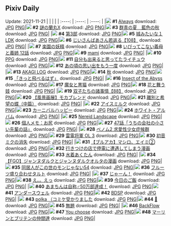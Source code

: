 ## Pixiv Daily
Update: 2021-11-21
|      |      |      |
| :----: | :----: | :----: |
|![](https://pixiv.microyu.workers.dev/c/240x480/img-master/img/2021/11/19/00/00/14/94219701_p0_master1200.jpg) **#1** [Always](https://www.pixiv.net/artworks/94219701) download: [JPG](https://pixiv.microyu.workers.dev/img-original/img/2021/11/19/00/00/14/94219701_p0.jpg) [PNG](https://pixiv.microyu.workers.dev/img-original/img/2021/11/19/00/00/14/94219701_p0.png)|![](https://pixiv.microyu.workers.dev/c/240x480/img-master/img/2021/11/19/00/00/10/94219671_p0_master1200.jpg) **#2** [謎の蘭丸X](https://www.pixiv.net/artworks/94219671) download: [JPG](https://pixiv.microyu.workers.dev/img-original/img/2021/11/19/00/00/10/94219671_p0.jpg) [PNG](https://pixiv.microyu.workers.dev/img-original/img/2021/11/19/00/00/10/94219671_p0.png)|![](https://pixiv.microyu.workers.dev/c/240x480/img-master/img/2021/11/19/00/00/34/94219763_p0_master1200.jpg) **#3** [群青の夏　藍色の秋](https://www.pixiv.net/artworks/94219763) download: [JPG](https://pixiv.microyu.workers.dev/img-original/img/2021/11/19/00/00/34/94219763_p0.jpg) [PNG](https://pixiv.microyu.workers.dev/img-original/img/2021/11/19/00/00/34/94219763_p0.png)|
|![](https://pixiv.microyu.workers.dev/c/240x480/img-master/img/2021/11/19/00/38/28/94220814_p0_master1200.jpg) **#4** [第3部](https://www.pixiv.net/artworks/94220814) download: [JPG](https://pixiv.microyu.workers.dev/img-original/img/2021/11/19/00/38/28/94220814_p0.jpg) [PNG](https://pixiv.microyu.workers.dev/img-original/img/2021/11/19/00/38/28/94220814_p0.png)|![](https://pixiv.microyu.workers.dev/c/240x480/img-master/img/2021/11/19/07/30/00/94224753_p0_master1200.jpg) **#5** [城みたいな１LDK](https://www.pixiv.net/artworks/94224753) download: [JPG](https://pixiv.microyu.workers.dev/img-original/img/2021/11/19/07/30/00/94224753_p0.jpg) [PNG](https://pixiv.microyu.workers.dev/img-original/img/2021/11/19/07/30/00/94224753_p0.png)|![](https://pixiv.microyu.workers.dev/c/240x480/img-master/img/2021/11/20/10/58/18/94246774_p0_master1200.jpg) **#6** [じいさんばあさん若返る【108】](https://www.pixiv.net/artworks/94246774) download: [JPG](https://pixiv.microyu.workers.dev/img-original/img/2021/11/20/10/58/18/94246774_p0.jpg) [PNG](https://pixiv.microyu.workers.dev/img-original/img/2021/11/20/10/58/18/94246774_p0.png)|
|![](https://pixiv.microyu.workers.dev/c/240x480/img-master/img/2021/11/19/14/07/59/94228268_p0_master1200.jpg) **#7** [楽園の妖精](https://www.pixiv.net/artworks/94228268) download: [JPG](https://pixiv.microyu.workers.dev/img-original/img/2021/11/19/14/07/59/94228268_p0.jpg) [PNG](https://pixiv.microyu.workers.dev/img-original/img/2021/11/19/14/07/59/94228268_p0.png)|![](https://pixiv.microyu.workers.dev/c/240x480/img-master/img/2021/11/20/00/06/21/94239598_p0_master1200.jpg) **#8** [いびってこない義母と義姉 12話](https://www.pixiv.net/artworks/94239598) download: [JPG](https://pixiv.microyu.workers.dev/img-original/img/2021/11/20/00/06/21/94239598_p0.jpg) [PNG](https://pixiv.microyu.workers.dev/img-original/img/2021/11/20/00/06/21/94239598_p0.png)|![](https://pixiv.microyu.workers.dev/c/240x480/img-master/img/2021/11/19/00/00/04/94219636_p0_master1200.jpg) **#9** [mami](https://www.pixiv.net/artworks/94219636) download: [JPG](https://pixiv.microyu.workers.dev/img-original/img/2021/11/19/00/00/04/94219636_p0.jpg) [PNG](https://pixiv.microyu.workers.dev/img-original/img/2021/11/19/00/00/04/94219636_p0.png)|
|![](https://pixiv.microyu.workers.dev/c/240x480/img-master/img/2021/11/19/17/14/21/94230446_p0_master1200.jpg) **#10** [PPG](https://www.pixiv.net/artworks/94230446) download: [JPG](https://pixiv.microyu.workers.dev/img-original/img/2021/11/19/17/14/21/94230446_p0.jpg) [PNG](https://pixiv.microyu.workers.dev/img-original/img/2021/11/19/17/14/21/94230446_p0.png)|![](https://pixiv.microyu.workers.dev/c/240x480/img-master/img/2021/11/19/00/16/51/94220269_p0_master1200.jpg) **#11** [自分も出来ると思ってたライチュウ](https://www.pixiv.net/artworks/94220269) download: [JPG](https://pixiv.microyu.workers.dev/img-original/img/2021/11/19/00/16/51/94220269_p0.jpg) [PNG](https://pixiv.microyu.workers.dev/img-original/img/2021/11/19/00/16/51/94220269_p0.png)|![](https://pixiv.microyu.workers.dev/c/240x480/img-master/img/2021/11/20/08/00/00/94244921_p0_master1200.jpg) **#12** [あの頃の思い出をもう一度](https://www.pixiv.net/artworks/94244921) download: [JPG](https://pixiv.microyu.workers.dev/img-original/img/2021/11/20/08/00/00/94244921_p0.jpg) [PNG](https://pixiv.microyu.workers.dev/img-original/img/2021/11/20/08/00/00/94244921_p0.png)|
|![](https://pixiv.microyu.workers.dev/c/240x480/img-master/img/2021/11/20/11/04/13/94246864_p0_master1200.jpg) **#13** [AKAGI LOG](https://www.pixiv.net/artworks/94246864) download: [JPG](https://pixiv.microyu.workers.dev/img-original/img/2021/11/20/11/04/13/94246864_p0.jpg) [PNG](https://pixiv.microyu.workers.dev/img-original/img/2021/11/20/11/04/13/94246864_p0.png)|![](https://pixiv.microyu.workers.dev/c/240x480/img-master/img/2021/11/19/00/01/22/94219802_p0_master1200.jpg) **#14** [秋](https://www.pixiv.net/artworks/94219802) download: [JPG](https://pixiv.microyu.workers.dev/img-original/img/2021/11/19/00/01/22/94219802_p0.jpg) [PNG](https://pixiv.microyu.workers.dev/img-original/img/2021/11/19/00/01/22/94219802_p0.png)|![](https://pixiv.microyu.workers.dev/c/240x480/img-master/img/2021/11/19/00/30/00/94220606_p0_master1200.jpg) **#15** [「きっと飛べるはず」](https://www.pixiv.net/artworks/94220606) download: [JPG](https://pixiv.microyu.workers.dev/img-original/img/2021/11/19/00/30/00/94220606_p0.jpg) [PNG](https://pixiv.microyu.workers.dev/img-original/img/2021/11/19/00/30/00/94220606_p0.png)|
|![](https://pixiv.microyu.workers.dev/c/240x480/img-master/img/2021/11/19/06/32/55/94224341_p0_master1200.jpg) **#16** [Insect of the Abyss](https://www.pixiv.net/artworks/94224341) download: [JPG](https://pixiv.microyu.workers.dev/img-original/img/2021/11/19/06/32/55/94224341_p0.jpg) [PNG](https://pixiv.microyu.workers.dev/img-original/img/2021/11/19/06/32/55/94224341_p0.png)|![](https://pixiv.microyu.workers.dev/c/240x480/img-master/img/2021/11/19/21/55/57/94236152_p0_master1200.jpg) **#17** [魔女と黒猫](https://www.pixiv.net/artworks/94236152) download: [JPG](https://pixiv.microyu.workers.dev/img-original/img/2021/11/19/21/55/57/94236152_p0.jpg) [PNG](https://pixiv.microyu.workers.dev/img-original/img/2021/11/19/21/55/57/94236152_p0.png)|![](https://pixiv.microyu.workers.dev/c/240x480/img-master/img/2021/11/19/00/09/48/94220064_p0_master1200.jpg) **#18** [花と舞う妓](https://www.pixiv.net/artworks/94220064) download: [JPG](https://pixiv.microyu.workers.dev/img-original/img/2021/11/19/00/09/48/94220064_p0.jpg) [PNG](https://pixiv.microyu.workers.dev/img-original/img/2021/11/19/00/09/48/94220064_p0.png)|
|![](https://pixiv.microyu.workers.dev/c/240x480/img-master/img/2021/11/20/12/40/57/94248165_p0_master1200.jpg) **#19** [双子たちの諸事情【88】](https://www.pixiv.net/artworks/94248165) download: [JPG](https://pixiv.microyu.workers.dev/img-original/img/2021/11/20/12/40/57/94248165_p0.jpg) [PNG](https://pixiv.microyu.workers.dev/img-original/img/2021/11/20/12/40/57/94248165_p0.png)|![](https://pixiv.microyu.workers.dev/c/240x480/img-master/img/2021/11/19/02/51/48/94222890_p0_master1200.jpg) **#20** [【風景画展】モカブレンド](https://www.pixiv.net/artworks/94222890) download: [JPG](https://pixiv.microyu.workers.dev/img-original/img/2021/11/19/02/51/48/94222890_p0.jpg) [PNG](https://pixiv.microyu.workers.dev/img-original/img/2021/11/19/02/51/48/94222890_p0.png)|![](https://pixiv.microyu.workers.dev/c/240x480/img-master/img/2021/11/20/16/07/26/94251198_p0_master1200.jpg) **#21** [離別と希望の蝶（中篇）](https://www.pixiv.net/artworks/94251198) download: [JPG](https://pixiv.microyu.workers.dev/img-original/img/2021/11/20/16/07/26/94251198_p0.jpg) [PNG](https://pixiv.microyu.workers.dev/img-original/img/2021/11/20/16/07/26/94251198_p0.png)|
|![](https://pixiv.microyu.workers.dev/c/240x480/img-master/img/2021/11/19/22/11/15/94236524_p0_master1200.jpg) **#22** [アイスミルク](https://www.pixiv.net/artworks/94236524) download: [JPG](https://pixiv.microyu.workers.dev/img-original/img/2021/11/19/22/11/15/94236524_p0.jpg) [PNG](https://pixiv.microyu.workers.dev/img-original/img/2021/11/19/22/11/15/94236524_p0.png)|![](https://pixiv.microyu.workers.dev/c/240x480/img-master/img/2021/11/20/17/27/42/94252566_p0_master1200.jpg) **#23** [カーニバルハッピー](https://www.pixiv.net/artworks/94252566) download: [JPG](https://pixiv.microyu.workers.dev/img-original/img/2021/11/20/17/27/42/94252566_p0.jpg) [PNG](https://pixiv.microyu.workers.dev/img-original/img/2021/11/20/17/27/42/94252566_p0.png)|![](https://pixiv.microyu.workers.dev/c/240x480/img-master/img/2021/11/20/00/06/55/94239621_p0_master1200.jpg) **#24** [ホワイト・アルバム](https://www.pixiv.net/artworks/94239621) download: [JPG](https://pixiv.microyu.workers.dev/img-original/img/2021/11/20/00/06/55/94239621_p0.jpg) [PNG](https://pixiv.microyu.workers.dev/img-original/img/2021/11/20/00/06/55/94239621_p0.png)|
|![](https://pixiv.microyu.workers.dev/c/240x480/img-master/img/2021/11/19/13/55/05/94228126_p0_master1200.jpg) **#25** [Nereid Landscape](https://www.pixiv.net/artworks/94228126) download: [JPG](https://pixiv.microyu.workers.dev/img-original/img/2021/11/19/13/55/05/94228126_p0.jpg) [PNG](https://pixiv.microyu.workers.dev/img-original/img/2021/11/19/13/55/05/94228126_p0.png)|![](https://pixiv.microyu.workers.dev/c/240x480/img-master/img/2021/11/20/09/00/01/94245496_p0_master1200.jpg) **#26** [個人メモ：お尻](https://www.pixiv.net/artworks/94245496) download: [JPG](https://pixiv.microyu.workers.dev/img-original/img/2021/11/20/09/00/01/94245496_p0.jpg) [PNG](https://pixiv.microyu.workers.dev/img-original/img/2021/11/20/09/00/01/94245496_p0.png)|![](https://pixiv.microyu.workers.dev/c/240x480/img-master/img/2021/11/19/17/30/04/94230683_p0_master1200.jpg) **#27** [47話「うちの会社の小さい先輩の話」](https://www.pixiv.net/artworks/94230683) download: [JPG](https://pixiv.microyu.workers.dev/img-original/img/2021/11/19/17/30/04/94230683_p0.jpg) [PNG](https://pixiv.microyu.workers.dev/img-original/img/2021/11/19/17/30/04/94230683_p0.png)|
|![](https://pixiv.microyu.workers.dev/c/240x480/img-master/img/2021/11/20/17/51/18/94253071_p0_master1200.jpg) **#28** [ベノム2 求愛性少女症候群](https://www.pixiv.net/artworks/94253071) download: [JPG](https://pixiv.microyu.workers.dev/img-original/img/2021/11/20/17/51/18/94253071_p0.jpg) [PNG](https://pixiv.microyu.workers.dev/img-original/img/2021/11/20/17/51/18/94253071_p0.png)|![](https://pixiv.microyu.workers.dev/c/240x480/img-master/img/2021/11/19/22/23/35/94236849_p0_master1200.jpg) **#29** [雷電将軍 OL 3](https://www.pixiv.net/artworks/94236849) download: [JPG](https://pixiv.microyu.workers.dev/img-original/img/2021/11/19/22/23/35/94236849_p0.jpg) [PNG](https://pixiv.microyu.workers.dev/img-original/img/2021/11/19/22/23/35/94236849_p0.png)|![](https://pixiv.microyu.workers.dev/c/240x480/img-master/img/2021/11/20/00/47/29/94240640_p0_master1200.jpg) **#30** [初音ミクの消失](https://www.pixiv.net/artworks/94240640) download: [JPG](https://pixiv.microyu.workers.dev/img-original/img/2021/11/20/00/47/29/94240640_p0.jpg) [PNG](https://pixiv.microyu.workers.dev/img-original/img/2021/11/20/00/47/29/94240640_p0.png)|
|![](https://pixiv.microyu.workers.dev/c/240x480/img-master/img/2021/11/19/00/00/20/94219735_p0_master1200.jpg) **#31** [【ブルアカ】マシロ、エイミ②](https://www.pixiv.net/artworks/94219735) download: [JPG](https://pixiv.microyu.workers.dev/img-original/img/2021/11/19/00/00/20/94219735_p0.jpg) [PNG](https://pixiv.microyu.workers.dev/img-original/img/2021/11/19/00/00/20/94219735_p0.png)|![](https://pixiv.microyu.workers.dev/c/240x480/img-master/img/2021/11/19/00/01/53/94219818_p0_master1200.jpg) **#32** [行きつけの店で停電に遭遇してしまう漫画](https://www.pixiv.net/artworks/94219818) download: [JPG](https://pixiv.microyu.workers.dev/img-original/img/2021/11/19/00/01/53/94219818_p0.jpg) [PNG](https://pixiv.microyu.workers.dev/img-original/img/2021/11/19/00/01/53/94219818_p0.png)|![](https://pixiv.microyu.workers.dev/c/240x480/img-master/img/2021/11/19/22/04/19/94236370_p0_master1200.jpg) **#33** [水着あくたん](https://www.pixiv.net/artworks/94236370) download: [JPG](https://pixiv.microyu.workers.dev/img-original/img/2021/11/19/22/04/19/94236370_p0.jpg) [PNG](https://pixiv.microyu.workers.dev/img-original/img/2021/11/19/22/04/19/94236370_p0.png)|
|![](https://pixiv.microyu.workers.dev/c/240x480/img-master/img/2021/11/19/23/16/57/94238151_p0_master1200.jpg) **#34** [【FGO】ジャンヌダルクとジャンヌダルクオルタの漫画](https://www.pixiv.net/artworks/94238151) download: [JPG](https://pixiv.microyu.workers.dev/img-original/img/2021/11/19/23/16/57/94238151_p0.jpg) [PNG](https://pixiv.microyu.workers.dev/img-original/img/2021/11/19/23/16/57/94238151_p0.png)|![](https://pixiv.microyu.workers.dev/c/240x480/img-master/img/2021/11/20/17/03/57/94252156_p0_master1200.jpg) **#35** [同居人がこの世のモンじゃない54](https://www.pixiv.net/artworks/94252156) download: [JPG](https://pixiv.microyu.workers.dev/img-original/img/2021/11/20/17/03/57/94252156_p0.jpg) [PNG](https://pixiv.microyu.workers.dev/img-original/img/2021/11/20/17/03/57/94252156_p0.png)|![](https://pixiv.microyu.workers.dev/c/240x480/img-master/img/2021/11/20/20/30/01/94256496_p0_master1200.jpg) **#36** [フルーツ盛り合わせタルト](https://www.pixiv.net/artworks/94256496) download: [JPG](https://pixiv.microyu.workers.dev/img-original/img/2021/11/20/20/30/01/94256496_p0.jpg) [PNG](https://pixiv.microyu.workers.dev/img-original/img/2021/11/20/20/30/01/94256496_p0.png)|
|![](https://pixiv.microyu.workers.dev/c/240x480/img-master/img/2021/11/19/00/43/37/94220911_p0_master1200.jpg) **#37** [じゃーん！](https://www.pixiv.net/artworks/94220911) download: [JPG](https://pixiv.microyu.workers.dev/img-original/img/2021/11/19/00/43/37/94220911_p0.jpg) [PNG](https://pixiv.microyu.workers.dev/img-original/img/2021/11/19/00/43/37/94220911_p0.png)|![](https://pixiv.microyu.workers.dev/c/240x480/img-master/img/2021/11/19/00/00/07/94219654_p0_master1200.jpg) **#38** [え。。えっ](https://www.pixiv.net/artworks/94219654) download: [JPG](https://pixiv.microyu.workers.dev/img-original/img/2021/11/19/00/00/07/94219654_p0.jpg) [PNG](https://pixiv.microyu.workers.dev/img-original/img/2021/11/19/00/00/07/94219654_p0.png)|![](https://pixiv.microyu.workers.dev/c/240x480/img-master/img/2021/11/19/00/00/01/94219595_p0_master1200.jpg) **#39** [今日のご飯](https://www.pixiv.net/artworks/94219595) download: [JPG](https://pixiv.microyu.workers.dev/img-original/img/2021/11/19/00/00/01/94219595_p0.jpg) [PNG](https://pixiv.microyu.workers.dev/img-original/img/2021/11/19/00/00/01/94219595_p0.png)|
|![](https://pixiv.microyu.workers.dev/c/240x480/img-master/img/2021/11/19/09/40/37/94225665_p0_master1200.jpg) **#40** [あまちんは自称♂50万部達成！](https://www.pixiv.net/artworks/94225665) download: [JPG](https://pixiv.microyu.workers.dev/img-original/img/2021/11/19/09/40/37/94225665_p0.jpg) [PNG](https://pixiv.microyu.workers.dev/img-original/img/2021/11/19/09/40/37/94225665_p0.png)|![](https://pixiv.microyu.workers.dev/c/240x480/img-master/img/2021/11/20/21/01/30/94257252_p0_master1200.jpg) **#41** [アンダースウェル](https://www.pixiv.net/artworks/94257252) download: [JPG](https://pixiv.microyu.workers.dev/img-original/img/2021/11/20/21/01/30/94257252_p0.jpg) [PNG](https://pixiv.microyu.workers.dev/img-original/img/2021/11/20/21/01/30/94257252_p0.png)|![](https://pixiv.microyu.workers.dev/c/240x480/img-master/img/2021/11/19/00/22/07/94220424_p0_master1200.jpg) **#42** [BDSP](https://www.pixiv.net/artworks/94220424) download: [JPG](https://pixiv.microyu.workers.dev/img-original/img/2021/11/19/00/22/07/94220424_p0.jpg) [PNG](https://pixiv.microyu.workers.dev/img-original/img/2021/11/19/00/22/07/94220424_p0.png)|
|![](https://pixiv.microyu.workers.dev/c/240x480/img-master/img/2021/11/19/07/41/48/94224833_p0_master1200.jpg) **#43** [polka （コミケ受かりました](https://www.pixiv.net/artworks/94224833) download: [JPG](https://pixiv.microyu.workers.dev/img-original/img/2021/11/19/07/41/48/94224833_p0.jpg) [PNG](https://pixiv.microyu.workers.dev/img-original/img/2021/11/19/07/41/48/94224833_p0.png)|![](https://pixiv.microyu.workers.dev/c/240x480/img-master/img/2021/11/19/00/00/46/94219778_p0_master1200.jpg) **#44** [💖](https://www.pixiv.net/artworks/94219778) download: [JPG](https://pixiv.microyu.workers.dev/img-original/img/2021/11/19/00/00/46/94219778_p0.jpg) [PNG](https://pixiv.microyu.workers.dev/img-original/img/2021/11/19/00/00/46/94219778_p0.png)|![](https://pixiv.microyu.workers.dev/c/240x480/img-master/img/2021/11/19/00/47/40/94221005_p0_master1200.jpg) **#45** [無題](https://www.pixiv.net/artworks/94221005) download: [JPG](https://pixiv.microyu.workers.dev/img-original/img/2021/11/19/00/47/40/94221005_p0.jpg) [PNG](https://pixiv.microyu.workers.dev/img-original/img/2021/11/19/00/47/40/94221005_p0.png)|
|![](https://pixiv.microyu.workers.dev/c/240x480/img-master/img/2021/11/20/03/07/44/94242691_p0_master1200.jpg) **#46** [BackFlow](https://www.pixiv.net/artworks/94242691) download: [JPG](https://pixiv.microyu.workers.dev/img-original/img/2021/11/20/03/07/44/94242691_p0.jpg) [PNG](https://pixiv.microyu.workers.dev/img-original/img/2021/11/20/03/07/44/94242691_p0.png)|![](https://pixiv.microyu.workers.dev/c/240x480/img-master/img/2021/11/20/00/08/21/94239669_p0_master1200.jpg) **#47** [You choose](https://www.pixiv.net/artworks/94239669) download: [JPG](https://pixiv.microyu.workers.dev/img-original/img/2021/11/20/00/08/21/94239669_p0.jpg) [PNG](https://pixiv.microyu.workers.dev/img-original/img/2021/11/20/00/08/21/94239669_p0.png)|![](https://pixiv.microyu.workers.dev/c/240x480/img-master/img/2021/11/20/21/27/14/94257951_p0_master1200.jpg) **#48** [マーリンとブリテンの仲間達](https://www.pixiv.net/artworks/94257951) download: [JPG](https://pixiv.microyu.workers.dev/img-original/img/2021/11/20/21/27/14/94257951_p0.jpg) [PNG](https://pixiv.microyu.workers.dev/img-original/img/2021/11/20/21/27/14/94257951_p0.png)|
